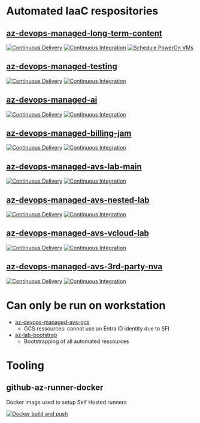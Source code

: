 # Automated IaaC respositories

## [az-devops-managed-long-term-content](https://github.com/Contoso-LRI/az-devops-managed-long-term-content/actions)
[![Continuous Delivery](https://github.com/Contoso-LRI/az-devops-managed-long-term-content/actions/workflows/azure-devops-cd.yaml/badge.svg)](https://github.com/Contoso-LRI/az-devops-managed-long-term-content/actions/workflows/azure-devops-cd.yaml)
[![Continuous Integration](https://github.com/Contoso-LRI/az-devops-managed-long-term-content/actions/workflows/azure-devops-ci.yaml/badge.svg)](https://github.com/Contoso-LRI/az-devops-managed-long-term-content/actions/workflows/azure-devops-ci.yaml)
[![Schedule PowerOn VMs](https://github.com/Contoso-LRI/az-devops-managed-long-term-content/actions/workflows/poweron-vms.yaml/badge.svg)](https://github.com/Contoso-LRI/az-devops-managed-long-term-content/actions/workflows/poweron-vms.yaml)

## [az-devops-managed-testing](https://github.com/Contoso-LRI/az-devops-managed-testing/actions)
[![Continuous Delivery](https://github.com/Contoso-LRI/az-devops-managed-testing/actions/workflows/azure-devops-cd.yaml/badge.svg)](https://github.com/Contoso-LRI/az-devops-managed-testing/actions/workflows/azure-devops-cd.yaml)
[![Continuous Integration](https://github.com/Contoso-LRI/az-devops-managed-testing/actions/workflows/azure-devops-ci.yaml/badge.svg)](https://github.com/Contoso-LRI/az-devops-managed-testing/actions/workflows/azure-devops-ci.yaml)

## [az-devops-managed-ai](https://github.com/Contoso-LRI/az-devops-managed-ai/actions)
[![Continuous Delivery](https://github.com/Contoso-LRI/az-devops-managed-ai/actions/workflows/azure-devops-cd.yaml/badge.svg)](https://github.com/Contoso-LRI/az-devops-managed-ai/actions/workflows/azure-devops-cd.yaml)
[![Continuous Integration](https://github.com/Contoso-LRI/az-devops-managed-ai/actions/workflows/azure-devops-ci.yaml/badge.svg)](https://github.com/Contoso-LRI/az-devops-managed-ai/actions/workflows/azure-devops-ci.yaml)

## [az-devops-managed-billing-jam](https://github.com/Contoso-LRI/az-devops-managed-billing-jam/actions)
[![Continuous Delivery](https://github.com/Contoso-LRI/az-devops-managed-billing-jam/actions/workflows/azure-devops-cd.yaml/badge.svg)](https://github.com/Contoso-LRI/az-devops-managed-billing-jam/actions/workflows/azure-devops-cd.yaml)
[![Continuous Integration](https://github.com/Contoso-LRI/az-devops-managed-billing-jam/actions/workflows/azure-devops-ci.yaml/badge.svg)](https://github.com/Contoso-LRI/az-devops-managed-billing-jam/actions/workflows/azure-devops-ci.yaml)

## [az-devops-managed-avs-lab-main](https://github.com/Contoso-LRI/az-devops-managed-avs-lab-main/actions)
[![Continuous Delivery](https://github.com/Contoso-LRI/az-devops-managed-avs-lab-main/actions/workflows/azure-devops-cd.yaml/badge.svg)](https://github.com/Contoso-LRI/az-devops-managed-avs-lab-main/actions/workflows/azure-devops-cd.yaml)
[![Continuous Integration](https://github.com/Contoso-LRI/az-devops-managed-avs-lab-main/actions/workflows/azure-devops-ci.yaml/badge.svg)](https://github.com/Contoso-LRI/az-devops-managed-avs-lab-main/actions/workflows/azure-devops-ci.yaml)

## [az-devops-managed-avs-nested-lab](https://github.com/Contoso-LRI/az-devops-managed-avs-nested-lab/actions)
[![Continuous Delivery](https://github.com/Contoso-LRI/az-devops-managed-avs-nested-lab/actions/workflows/azure-devops-cd.yaml/badge.svg)](https://github.com/Contoso-LRI/az-devops-managed-avs-nested-lab/actions/workflows/azure-devops-cd.yaml)
[![Continuous Integration](https://github.com/Contoso-LRI/az-devops-managed-avs-nested-lab/actions/workflows/azure-devops-ci.yaml/badge.svg)](https://github.com/Contoso-LRI/az-devops-managed-avs-nested-lab/actions/workflows/azure-devops-ci.yaml)

## [az-devops-managed-avs-vcloud-lab](https://github.com/Contoso-LRI/az-devops-managed-avs-vcloud-lab/actions)
[![Continuous Delivery](https://github.com/Contoso-LRI/az-devops-managed-avs-vcloud-lab/actions/workflows/azure-devops-cd.yaml/badge.svg)](https://github.com/Contoso-LRI/az-devops-managed-avs-vcloud-lab/actions/workflows/azure-devops-cd.yaml)
[![Continuous Integration](https://github.com/Contoso-LRI/az-devops-managed-avs-vcloud-lab/actions/workflows/azure-devops-ci.yaml/badge.svg)](https://github.com/Contoso-LRI/az-devops-managed-avs-vcloud-lab/actions/workflows/azure-devops-ci.yaml)

## [az-devops-managed-avs-3rd-party-nva](https://github.com/Contoso-LRI/az-devops-managed-avs-3rd-party-nva/actions)
[![Continuous Delivery](https://github.com/Contoso-LRI/az-devops-managed-avs-3rd-party-nva/actions/workflows/azure-devops-cd.yaml/badge.svg)](https://github.com/Contoso-LRI/az-devops-managed-avs-3rd-party-nva/actions/workflows/azure-devops-cd.yaml)
[![Continuous Integration](https://github.com/Contoso-LRI/az-devops-managed-avs-3rd-party-nva/actions/workflows/azure-devops-ci.yaml/badge.svg)](https://github.com/Contoso-LRI/az-devops-managed-avs-3rd-party-nva/actions/workflows/azure-devops-ci.yaml)

# Can only be run on workstation

* [az-devops-managed-avs-gcs](https://github.com/Contoso-LRI/az-devops-managed-avs-gcs)
  * GCS ressources: cannot use an Entra ID identity due to SFI
* [az-lab-bootstrap](https://github.com/Contoso-LRI/az-lab-bootstrap)
  * Bootstrapping of all automated ressources

# Tooling

## github-az-runner-docker

Docker image used to setup Self Hosted runners

[![Docker build and push](https://github.com/Contoso-LRI/github-az-runner-docker/actions/workflows/docker-build-push.yaml/badge.svg)](https://github.com/Contoso-LRI/github-az-runner-docker/actions/workflows/docker-build-push.yaml)
